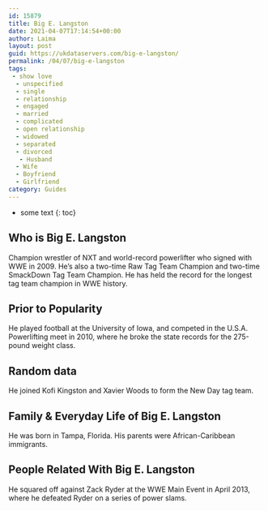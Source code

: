 ```yaml
---
id: 15879
title: Big E. Langston
date: 2021-04-07T17:14:54+00:00
author: Laima
layout: post
guid: https://ukdataservers.com/big-e-langston/
permalink: /04/07/big-e-langston
tags:
 - show love
  - unspecified
  - single
  - relationship
  - engaged
  - married
  - complicated
  - open relationship
  - widowed
  - separated
  - divorced
   - Husband
  - Wife
  - Boyfriend
  - Girlfriend
category: Guides
---
```


* some text
{: toc}


## Who is Big E. Langston
                  
                  
                  
Champion wrestler of NXT and world-record powerlifter who signed with WWE in 2009. He&#8217;s also a two-time Raw Tag Team Champion and two-time SmackDown Tag Team Champion. He has held the record for the longest tag team champion in WWE history.
                  
              
            
              
            
                
                
                
## Prior to Popularity
                  
                  
                  
He played football at the University of Iowa, and competed in the U.S.A. Powerlifting meet in 2010, where he broke the state records for the 275-pound weight class.
                  
              
            
              
            
                
                
                
## Random data
                  
                  
                  
He joined Kofi Kingston and Xavier Woods to form the New Day tag team.
                  
              
            
              
            
                
                
                
## Family & Everyday Life of Big E. Langston
                  
                  
                  
He was born in Tampa, Florida. His parents were African-Caribbean immigrants.
                  
              
            
              
            
                
                
                
## People Related With Big E. Langston
                  
                  
                  
He squared off against Zack Ryder at the WWE Main Event in April 2013, where he defeated Ryder on a series of power slams.
                  
              
            
              
            
                
              
            
              
              
            
            
              
            
          
          
          